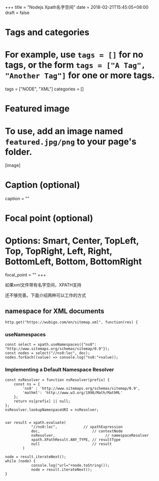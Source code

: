+++
title = "Nodejs Xpath名字空间"
date = 2018-02-21T15:45:05+08:00
draft = false

# Tags and categories
# For example, use `tags = []` for no tags, or the form `tags = ["A Tag", "Another Tag"]` for one or more tags.
tags = ["NODE", "XML"]
categories = []

# Featured image
# To use, add an image named `featured.jpg/png` to your page's folder. 
[image]
  # Caption (optional)
  caption = ""

  # Focal point (optional)
  # Options: Smart, Center, TopLeft, Top, TopRight, Left, Right, BottomLeft, Bottom, BottomRight
  focal_point = ""
+++

如果xml文件带有名字空间，XPATH支持

还不够完善。下面介绍两种可以工作的方式


## namespace for XML documents


```
http.get("https://wubigo.com/en/sitemap.xml", function(res) {    
```

### useNamespaces

```
const select = xpath.useNamespaces({"ns0": "http://www.sitemaps.org/schemas/sitemap/0.9"});
const nodes = select("//ns0:loc", doc);
nodes.forEach((value) => console.log("ns0:"+value));
```


### Implementing a Default Namespace Resolver


```
const nsResolver = function nsResolver(prefix) {
    const ns = {
        'ns0' : 'http://www.sitemaps.org/schemas/sitemap/0.9',
        'mathml': 'http://www.w3.org/1998/Math/MathML'
    };
    return ns[prefix] || null;
};
nsResolver.lookupNamespaceURI = nsResolver;


var result = xpath.evaluate(
            "//ns0:loc",            // xpathExpression
            doc,                        // contextNode
            nsResolver,                       // namespaceResolver
            xpath.XPathResult.ANY_TYPE, // resultType
            null                        // result
        )
         
node = result.iterateNext();
while (node) {
            console.log("url="+node.toString());
            node = result.iterateNext();
}

```


